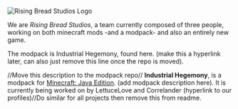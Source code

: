 ![Rising Bread Studios Logo](https://github.com/Rising-Bread-Studios/.github/blob/main/assets/bread.png)

We are _Rising Bread Studios_, a team currently composed of three people, working on both minecraft mods -and a modpack- and also an entirely new game.

The modpack is Industrial Hegemony, found here. (make this a hyperlink later, can also just remove this line once the repo is moved).



//Move this description to the modpack repo// **Industrial Hegemony**, is a modpack for [Minecraft: Java Edition](https://www.minecraft.net/en-us). (add modpack description here). It is currently being worked on by LettuceLove and Correlander (hyperlink to our profiles)//Do similar for all projects then remove this from readme.
